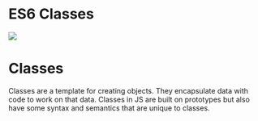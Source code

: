 # ES6 Classes

![](https://i1.wp.com/programmingwithmosh.com/wp-content/uploads/2020/08/es6-classes.png?ssl=1)

# Classes

Classes are a template for creating objects. They encapsulate data with code to work on that data. Classes in JS are built on prototypes but also have some syntax and semantics that are unique to classes.
